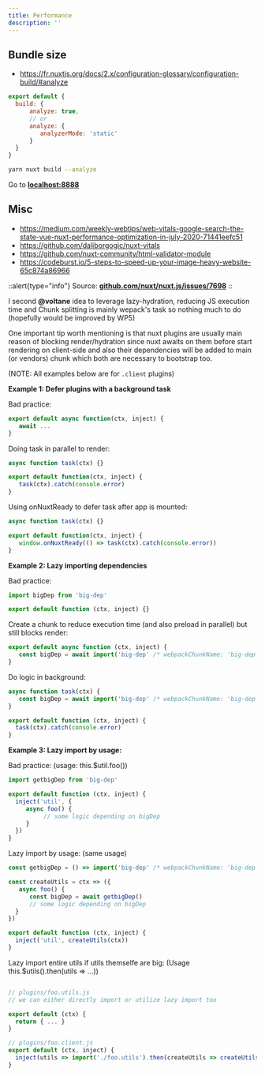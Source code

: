 ```yaml
---
title: Performance
description: ''
---
```


## Bundle size

- <https://fr.nuxtjs.org/docs/2.x/configuration-glossary/configuration-build/#analyze>

```js title="nuxt.config.js"
export default {
  build: {
      analyze: true,
      // or
      analyze: {
         analyzerMode: 'static'
      }
  }
}
```

```bash
yarn nuxt build --analyze
```

Go to [**localhost:8888**](http://localhost:8888)

## Misc

- <https://medium.com/weekly-webtips/web-vitals-google-search-the-state-vue-nuxt-performance-optimization-in-july-2020-71441eefc51>
- <https://github.com/daliborgogic/nuxt-vitals>
- <https://github.com/nuxt-community/html-validator-module>
- <https://codeburst.io/5-steps-to-speed-up-your-image-heavy-website-65c874a86966>

::alert{type="info"}
Source: [**github.com/nuxt/nuxt.js/issues/7698**](https://github.com/nuxt/nuxt.js/issues/7698#issuecomment-717449755)
::

I second **@voltane** idea to leverage lazy-hydration, reducing JS execution time and Chunk splitting is mainly wepack's task so nothing much to do (hopefully would be improved by WP5)

One important tip worth mentioning is that nuxt plugins are usually main reason of blocking render/hydration since nuxt awaits on them before start rendering on client-side and also their dependencies will be added to main (or vendors) chunk which both are necessary to bootstrap too.

(NOTE: All examples below are for `.client` plugins)

**Example 1: Defer plugins with a background task**

Bad practice:

```js
export default async function(ctx, inject) {
   await ...
}
```

Doing task in parallel to render:

```js
async function task(ctx) {}

export default function(ctx, inject) {
   task(ctx).catch(console.error)
}
```

Using onNuxtReady to defer task after app is mounted:

```js
async function task(ctx) {}

export default function(ctx, inject) {
   window.onNuxtReady(() => task(ctx).catch(console.error))
}
```

**Example 2: Lazy importing dependencies**

Bad practice:

```js
import bigDep from 'big-dep'

export default function (ctx, inject) {}
```

Create a chunk to reduce execution time (and also preload in parallel) but still blocks render:

```js
export default async function (ctx, inject) {
   const bigDep = await import('big-dep' /* webpackChunkName: 'big-dep' */)
}
```

Do logic in background:

```js
async function task(ctx) {
   const bigDep = await import('big-dep' /* webpackChunkName: 'big-dep' */)
}

export default function (ctx, inject) {
  task(ctx).catch(console.error)
}
```

**Example 3: Lazy import by usage:**

Bad practice: (usage: this.$util.foo())

```js
import getbigDep from 'big-dep'

export default function (ctx, inject) {
  inject('util', {
     async foo() {
          // some logic depending on bigDep
     }
  })
}
```

Lazy import by usage: (same usage)

```js
const getbigDep = () => import('big-dep' /* webpackChunkName: 'big-dep' */)

const createUtils = ctx => ({
   async foo() {
      const bigDep = await getbigDep()
      // some logic depending on bigDep
  }
})

export default function (ctx, inject) {
  inject('util', createUtils(ctx))
}
```

Lazy import entire utils if utils themselfe are big: (Usage this.$utils().then(utils => ...))

```js

// plugins/foo.utils.js
// we can either directly import or utilize lazy import too

export default (ctx) {
  return { ... }
}
```

```js
// plugins/foo.client.js
export default (ctx, inject) {
  inject(utils => import('./foo.utils').then(createUtils => createUtils(ctx))
}
```

